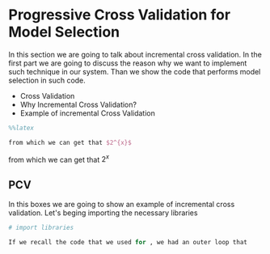 
# Progressive Cross Validation for Model Selection

In this section we are going to talk about incremental cross validation. In the first part we are going to discuss the reason why we want to implement such technique in our system. Than we show the code that performs model selection in such code.

* Cross Validation
* Why Incremental Cross Validation?
* Example of incremental Cross Validation



```latex
%%latex

from which we can get that $2^{x}$
```



from which we can get that $2^{x}$


## PCV 

In this boxes we are going to show an example of incremental cross validation. Let's beging importing the necessary libraries


```python
# import libraries
```


```python
If we recall the code that we used for , we had an outer loop that 
```
